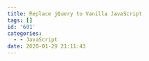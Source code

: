 ```yaml
---
title: Replace jQuery to Vanilla JavaScript
tags: []
id: '601'
categories:
  - - JavaScript
date: 2020-01-29 21:11:43
---
```

